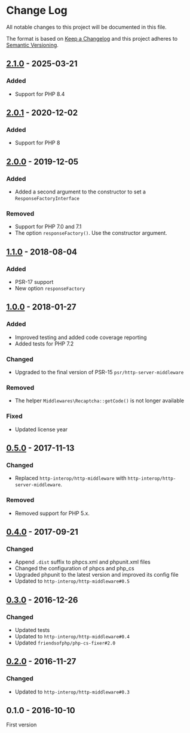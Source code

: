 # Change Log

All notable changes to this project will be documented in this file.

The format is based on [Keep a Changelog](http://keepachangelog.com/)
and this project adheres to [Semantic Versioning](http://semver.org/).

## [2.1.0] - 2025-03-21
### Added
- Support for PHP 8.4

## [2.0.1] - 2020-12-02
### Added
- Support for PHP 8

## [2.0.0] - 2019-12-05
### Added
- Added a second argument to the constructor to set a `ResponseFactoryInterface`

### Removed
- Support for PHP 7.0 and 7.1
- The option `responseFactory()`. Use the constructor argument.

## [1.1.0] - 2018-08-04
### Added
- PSR-17 support
- New option `responseFactory`

## [1.0.0] - 2018-01-27
### Added
- Improved testing and added code coverage reporting
- Added tests for PHP 7.2

### Changed
- Upgraded to the final version of PSR-15 `psr/http-server-middleware`

### Removed
- The helper `Middlewares\Recaptcha::getCode()` is not longer available

### Fixed
- Updated license year

## [0.5.0] - 2017-11-13
### Changed
- Replaced `http-interop/http-middleware` with  `http-interop/http-server-middleware`.

### Removed
- Removed support for PHP 5.x.

## [0.4.0] - 2017-09-21
### Changed
- Append `.dist` suffix to phpcs.xml and phpunit.xml files
- Changed the configuration of phpcs and php_cs
- Upgraded phpunit to the latest version and improved its config file
- Updated to `http-interop/http-middleware#0.5`

## [0.3.0] - 2016-12-26
### Changed
- Updated tests
- Updated to `http-interop/http-middleware#0.4`
- Updated `friendsofphp/php-cs-fixer#2.0`

## [0.2.0] - 2016-11-27
### Changed
- Updated to `http-interop/http-middleware#0.3`

## 0.1.0 - 2016-10-10
First version

[2.1.0]: https://github.com/middlewares/recaptcha/compare/v2.0.1...v2.1.0
[2.0.1]: https://github.com/middlewares/recaptcha/compare/v2.0.0...v2.0.1
[2.0.0]: https://github.com/middlewares/recaptcha/compare/v1.1.0...v2.0.0
[1.1.0]: https://github.com/middlewares/recaptcha/compare/v1.0.0...v1.1.0
[1.0.0]: https://github.com/middlewares/recaptcha/compare/v0.5.0...v1.0.0
[0.5.0]: https://github.com/middlewares/recaptcha/compare/v0.4.0...v0.5.0
[0.4.0]: https://github.com/middlewares/recaptcha/compare/v0.3.0...v0.4.0
[0.3.0]: https://github.com/middlewares/recaptcha/compare/v0.2.0...v0.3.0
[0.2.0]: https://github.com/middlewares/recaptcha/compare/v0.1.0...v0.2.0

